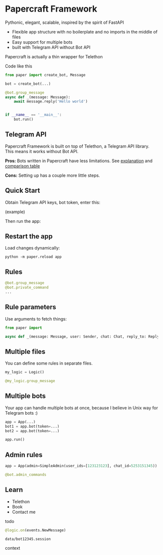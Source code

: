 # Papercraft Framework

Pythonic, elegant, scalable, inspired by the spirit of FastAPI

- Flexible app structure with no boilerplate and no imports in the middle of files
- Easy support for multiple bots
- built with Telegram API without Bot API

Papercraft is actually a thin wrapper for Telethon

Code like this

```python
from paper import create_bot, Message

bot = create_bot(...)

@bot.group_message
async def _(message: Message):
    await message.reply('Hello world')

    
if __name__ == '__main__':
    bot.run()
```

## Telegram API

Papercraft Framework is built on top of Telethon, a Telegram API library. This means it works without Bot API.

**Pros:** Bots written in Papercraft have less limitations. See [explanation](/pages/book/dev/api) and [comparison table](/pages/book/appendix/api-comparison)

**Cons:** Setting up has a couple more little steps.

## Quick Start

Obtain Telegram API keys, bot token, enter this:

(example)

Then run the app:

## Restart the app

Load changes dynamically:

```shell
python -m paper.reload app
```

## Rules

```python
@bot.group_message
@bot.private_command
...
```

## Rule parameters

Use arguments to fetch things:

```python
from paper import

async def _(message: Message, user: Sender, chat: Chat, reply_to: ReplyToMessage)
```


## Multiple files

You can define some rules in separate files.

```python
my_logic = Logic()

@my_logic.group_message
```

## Multiple bots 

Your app can handle multiple bots at once, because I believe in Unix way for Telegram bots :)

```python
app = App(...)
bot1 = app.bot(token=...)
bot2 = app.bot(token=...)

app.run()
```

## Admin rules

```python
app = App(admin=SimpleAdmin(user_ids=[123123123], chat_id=5253151345))

@bot.admin_commands
```

## Learn

- Telethon
- Book
- Contact me

todo

```python
@logic.on(events.NewMessage)
```

`data/bot12345.session`

context
